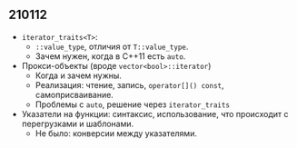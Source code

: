 ## 210112
* `iterator_traits<T>`:
  * `::value_type`, отличия от `T::value_type`.
  * Зачем нужен, когда в C++11 есть `auto`.
* Прокси-объекты (вроде `vector<bool>::iterator`)
  * Когда и зачем нужны.
  * Реализация: чтение, запись, `operator[]() const`, самоприсваивание.
  * Проблемы с `auto`, решение через `iterator_traits`
* Указатели на функции: синтаксис, использование, что происходит с перегрузками и шаблонами.
  * Не было: конверсии между указателями.
